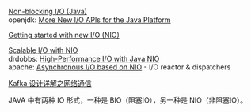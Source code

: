 [Non-blocking I/O (Java)](https://en.wikipedia.org/wiki/Non-blocking_I/O_(Java))  
openjdk: [More New I/O APIs for the Java Platform](https://openjdk.java.net/projects/nio/)  

[Getting started with new I/O (NIO)](https://www.ibm.com/developerworks/java/tutorials/j-nio/j-nio.html)  

[Scalable I/O with NIO](https://www.oreilly.com/library/view/learning-java-4th/9781449372477/ch13s05.html)  
drdobbs: [High-Performance I/O with Java NIO](http://www.drdobbs.com/jvm/high-performance-io-with-java-nio/184406242)  
apache: [Asynchronous I/O based on NIO](https://hc.apache.org/httpcomponents-core-ga/tutorial/html/nio.html) - I/O reactor & dispatchers  

[Kafka 设计详解之网络通信](https://www.jianshu.com/p/eab8f15880b5)  

JAVA 中有两种 IO 形式，一种是 BIO（阻塞IO），另一种是 NIO（非阻塞IO）。
